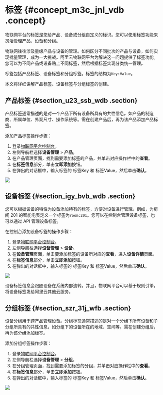 # 标签 {#concept_m3c_jnl_vdb .concept}

物联网平台的标签是您给产品、设备或分组自定义的标识。您可以使用标签功能来灵活管理产品、设备和分组。

物联网往往涉及量级产品与设备的管理。如何区分不同批次的产品与设备，如何实现批量管理，成为一大挑战。阿里云物联网平台为解决这一问题提供了标签功能。您可以为不同产品或设备贴上不同标签，然后根据标签实现分类统一管理。

标签包括产品标签、设备标签和分组标签。标签的结构为`Key:Value`。

本文将详细讲解产品标签、设备标签与分组标签的创建。

## 产品标签 {#section_u23_ssb_wdb .section}

产品标签通常描述的是对一个产品下所有设备所具有的共性信息。如产品的制造商、所属单位、外观尺寸、操作系统等。需在创建产品后，再为该产品添加产品标签。

添加产品标签操作步骤：

1.  登录[物联网平台控制台](https://iot.console.aliyun.com/)。
2.  左侧导航栏选择**设备管理** \> **产品**。
3.  在产品管理页面，找到需要添加标签的产品，并单击对应操作栏中的**查看**。
4.  在**标签信息**部分，单击**立即添加**按钮。
5.  在弹出的对话框中，输入标签的 标签Key 和 标签Value，然后单击**确认**。

![](http://static-aliyun-doc.oss-cn-hangzhou.aliyuncs.com/assets/img/12823/15439111122847_zh-CN.png)

## 设备标签 {#section_igy_bvb_wdb .section}

您可以根据设备的特性为设备添加特有的标签，方便对设备进行管理。例如，为房间 201 的智能电表定义一个标签为`room:201`。您可以在控制台管理设备标签，也可以通过 API 管理设备标签。

在控制台添加设备标签的操作步骤：

1.  登录[物联网平台控制台](https://iot.console.aliyun.com/)。
2.  左侧导航栏选择**设备管理** \> **设备**。
3.  在**设备管理**页面，单击要添加标签的设备所对应的**查看**，进入**设备详情**页面。
4.  在**标签信息**部分，单击**立即添加**按钮。
5.  在弹出的对话框中，输入标签的 标签Key 和 标签Value，然后单击**确认**。

![](http://static-aliyun-doc.oss-cn-hangzhou.aliyuncs.com/assets/img/12823/15439111122849_zh-CN.png)

设备标签信息会跟随设备在系统内部流转。并且，物联网平台可以基于规则引擎，将设备标签发给阿里云其他云服务。

## 分组标签 {#section_szr_31j_wfb .section}

设备分组用于跨产品管理设备。分组标签通常描述的是对一个分组下所有设备和子分组所具有的共性信息，如分组下的设备所在的地域、空间等。需在创建分组后，再为该分组添加标签。

添加分组标签操作步骤：

1.  登录[物联网平台控制台](https://iot.console.aliyun.com/)。
2.  左侧导航栏选择**设备管理** \> **分组**。
3.  在分组管理页面，找到需要添加标签的分组，并单击对应操作栏中的**查看**。
4.  在**标签信息**部分，单击**立即添加**按钮。
5.  在弹出的对话框中，输入标签的 标签Key 和 标签Value，然后单击**确认**。

![](http://static-aliyun-doc.oss-cn-hangzhou.aliyuncs.com/assets/img/12823/154391111232634_zh-CN.png)


